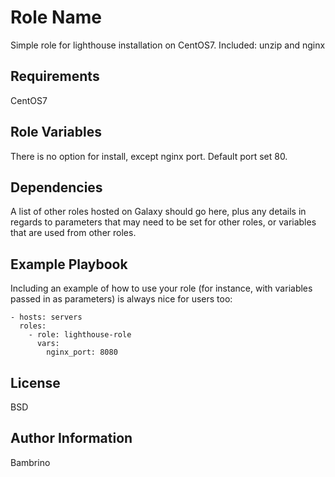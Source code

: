 Role Name
=========

Simple role for lighthouse installation on CentOS7. Included: unzip and nginx

Requirements
------------

CentOS7

Role Variables
--------------

There is no option for install, except nginx port. Default port set 80.

Dependencies
------------

A list of other roles hosted on Galaxy should go here, plus any details in regards to parameters that may need to be set for other roles, or variables that are used from other roles.

Example Playbook
----------------

Including an example of how to use your role (for instance, with variables passed in as parameters) is always nice for users too:

    - hosts: servers
      roles:
        - role: lighthouse-role
          vars:
            nginx_port: 8080

License
-------

BSD

Author Information
------------------

Bambrino
